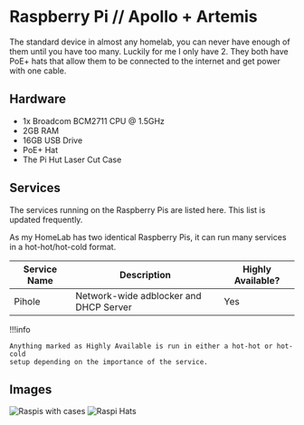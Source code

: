 # Raspberry Pi // Apollo + Artemis

The standard device in almost any homelab, you can never have enough of them until you have too many.
Luckily for me I only have 2. They both have PoE+ hats that allow them to be connected to the internet
and get power with one cable.

## Hardware

- 1x Broadcom BCM2711 CPU @ 1.5GHz
- 2GB RAM
- 16GB USB Drive
- PoE+ Hat
- The Pi Hut Laser Cut Case

## Services

The services running on the Raspberry Pis are listed here. This list is updated frequently.

As my HomeLab has two identical Raspberry Pis, it can run many services in a hot-hot/hot-cold format.

| Service Name | Description                            | Highly Available? |
| ------------ | -------------------------------------- | ----------------- |
| Pihole       | Network-wide adblocker and DHCP Server | Yes               |

!!!info

    Anything marked as Highly Available is run in either a hot-hot or hot-cold
    setup depending on the importance of the service.

## Images

![Raspis with cases](https://i.dbyte.xyz/2021-07-A4.jpg)
![Raspi Hats](https://i.dbyte.xyz/2021-07-B7.jpg)

